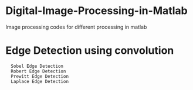 # Digital-Image-Processing-in-Matlab
Image processing codes for different processing in matlab

# Edge Detection using convolution

      Sobel Edge Detection
      Robert Edge Detection
      Prewitt Edge Detection
      Laplace Edge Detection
    
 #
    
